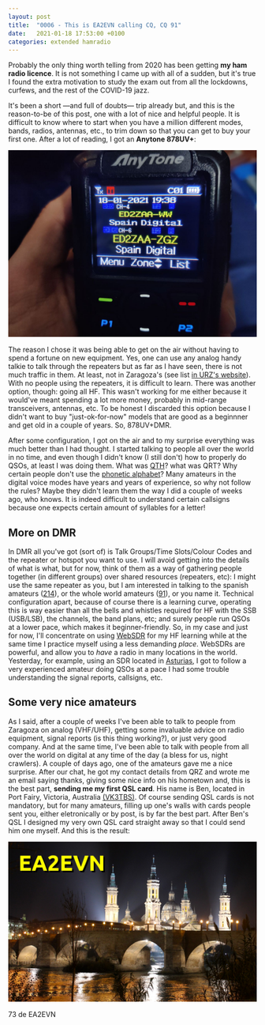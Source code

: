 ```yaml
---
layout: post
title:  "0006 - This is EA2EVN calling CQ, CQ 91"
date:   2021-01-18 17:53:00 +0100
categories: extended hamradio 
---
```


Probably the only thing worth telling from 2020 has been getting <span class="bw">**my ham radio licence**</span>. It is not something I came up with all of a sudden, but it's true I found the extra motivation to study the exam out from all the lockdowns, curfews, and the rest of the COVID-19 jazz.

It's been a short —and full of doubts— trip already but, and this is the reason-to-be of this post, one with a lot of nice and helpful people. It is difficult to know where to start when you have a million different modes, bands, radios, antennas, etc., to trim down so that you can get to buy your first one. After a lot of reading, I got an <span class="bw">**Anytone 878UV+**</span>: 

<img src="/images/anytone.jpg" alt="anytone" class="post-image"/>

The reason I chose it was being able to get on the air without having to spend a fortune on new equipment. Yes, one can use any analog handy talkie to talk through the repeaters but as far as I have seen, there is not much traffic in them. At least, not in Zaragoza's (see list [in URZ's website](http://urez.org/repetidores/)). With no people using the repeaters, it is difficult to learn. There was another option, though: going all HF. This wasn't working for me either because it would've meant spending a lot more money, probably in mid-range transceivers, antennas, etc. To be honest I discarded this option because I didn't want to buy "just-ok-for-now" models that are good as a beginnner and get old in a couple of years. So, 878UV+DMR. 

After some configuration, I got on the air and to my surprise everything was much better than I had thought. I started talking to people all over the world in no time, and even though I didn't know (I still don't) how to properly do QSOs, at least I was doing them. What was [QTH](https://en.wikipedia.org/wiki/Q_code)? what was QRT? Why certain people don't use the [phonetic alphabet](https://en.wikipedia.org/wiki/NATO_phonetic_alphabet)? Many amateurs in the digital voice modes have years and years of experience, so why not follow the rules? Maybe they didn't learn them the way I did a couple of weeks ago, who knows. It is indeed difficult to understand certain callsigns because one expects certain amount of syllables for a letter!

## More on DMR
In DMR all you've got (sort of) is Talk Groups/Time Slots/Colour Codes and the repeater or hotspot you want to use. I will avoid getting into the details of what is what, but for now, think of them as a way of gathering people together (in different groups) over shared resources (repeaters, etc): I might use the same repeater as you, but I am interested in talking to the spanish amateurs ([214](https://brandmeister.network/?page=lh&DestinationID=214)), or the whole world amateurs ([91](https://brandmeister.network/?page=lh&DestinationID=91)), or you name it. Technical configuration apart, because of course there is a learning curve, operating this is way easier than all the bells and whistles required for HF with the SSB (USB/LSB), the channels, the band plans, etc; and surely people run QSOs at a lower pace, which makes it beginner-friendly. So, in my case and just for now, I'll concentrate on using [WebSDR](http://websdr.org/) for my HF learning while at the same time I practice myself using a less demanding _place_. WebSDRs are powerful, and allow you to _have_ a radio in many locations in the world. Yesterday, for example, using an SDR located in [Asturias](http://websdr.ea1ura.com/), I got to follow a very experienced amateur doing QSOs at a pace I had some trouble understanding the signal reports, callsigns, etc.

## Some very nice amateurs
As I said, after a couple of weeks I've been able to talk to people from Zaragoza on analog (VHF/UHF), getting some invaluable advice on radio equipment, signal reports (is this thing working?), or just very good company. And at the same time, I've been able to talk with people from all over the world on digital at any time of the day (a bless for us, night crawlers). A couple of days ago, one of the amateurs gave me a nice surprise. After our chat, he got my contact details from QRZ and wrote me an email saying thanks, giving some nice info on his hometown and, this is the best part, <span class="bw">**sending me my first QSL card**</span>. His name is Ben, located in Port Fairy, Victoria, Australia [(VK3TBS)](https://www.qrz.com/db/VK3TBS). Of course sending QSL cards is not mandatory, but for many amateurs, filling up one's walls with cards people sent you, either eletronically or by post, is by far the best part. After Ben's QSL I designed my very own QSL card straight away so that I could send him one myself. And this is the result:

<img src="/images/ea2evn.jpg" alt="EA2EVN" class="post-image"/>

73 de EA2EVN
